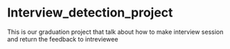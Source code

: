 # Interview_detection_project
This is our graduation project that talk about how to make interview session and return the feedback to intreviewee

